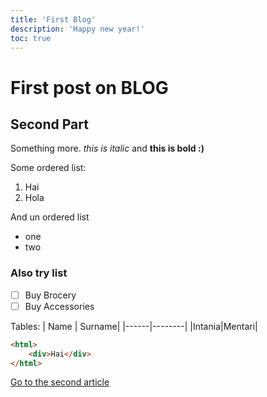 ```yaml
---
title: 'First Blog'
description: 'Happy new year!'
toc: true
---
```



# First post on BLOG

## Second Part
Something more. *this is italic*
and **this is bold :)**

Some ordered list:
1. Hai
2. Hola


And un ordered list
- one
- two

### Also try list

- [ ] Buy Brocery
- [ ] Buy Accessories

Tables:
| Name | Surname|
|------|--------|
|Intania|Mentari|

```html
<html>
	<div>Hai</div>
</html>
```

[Go to the second article](/blog/first)